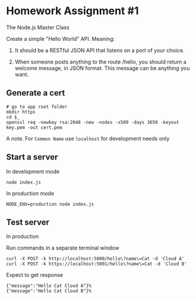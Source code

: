 # Homework Assignment #1

The Node.js Master Class

Create a simple "Hello World" API. Meaning:

1. It should be a RESTful JSON API that listens on a port of your choice.

2. When someone posts anything to the route /hello, you should return a welcome message, in JSON format. This message can be anything you want.

## Generate a cert

```
# go to app root folder
mkdir https
cd $_
openssl req -newkey rsa:2048 -new -nodes -x509 -days 3650 -keyout key.pem -out cert.pem
```

A note. For `Common Name` use `localhost` for development needs only

## Start a server

In development mode

```
node index.js
```

In production mode

```
NODE_ENV=production node index.js
```

## Test server

In production

Run commands in a separate terminal window

```
curl -X POST -k http://localhost:5000/hello\?name\=Cat -d 'Cloud A'
curl -X POST -k https://localhost:5001/hello\?name\=Cat -d 'Cloud B'
```

Expect to get response

```
{"message":"Hello Cat Cloud A"}%
{"message":"Hello Cat Cloud B"}%
```
